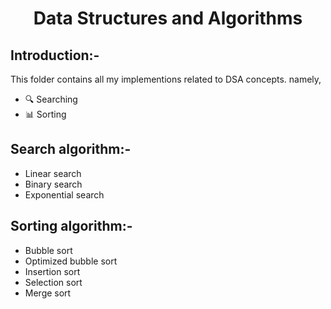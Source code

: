 # <h1 align="center">Data Structures and Algorithms</h1> #
## Introduction:-
  This folder contains all my implementions related to DSA concepts. namely,
  * :mag: Searching 
  * :bar_chart: Sorting 
  
## Search algorithm:-
  * Linear search
  * Binary search
  * Exponential search
  
## Sorting algorithm:-
  * Bubble sort
  * Optimized bubble sort
  * Insertion sort
  * Selection sort
  * Merge sort
